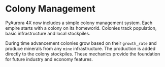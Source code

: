 # Colony Management

PyAurora 4X now includes a simple colony management system. Each empire starts
with a colony on its homeworld. Colonies track population, basic
infrastructure and local stockpiles.

During time advancement colonies grow based on their `growth_rate` and produce
minerals from any `mine` infrastructure. The production is added directly to the
colony stockpiles. These mechanics provide the foundation for future industry
and economy features.
